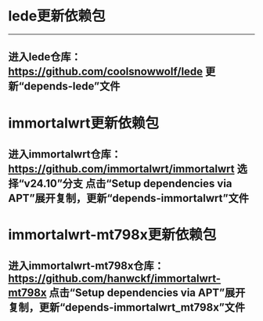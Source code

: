 # lede更新依赖包
---
进入lede仓库：https://github.com/coolsnowwolf/lede
更新“depends-lede”文件
---
# immortalwrt更新依赖包
进入immortalwrt仓库：https://github.com/immortalwrt/immortalwrt
选择“v24.10”分支
点击“Setup dependencies via APT”展开复制，更新“depends-immortalwrt”文件
---
# immortalwrt-mt798x更新依赖包
进入immortalwrt-mt798x仓库：https://github.com/hanwckf/immortalwrt-mt798x
点击“Setup dependencies via APT”展开复制，更新“depends-immortalwrt_mt798x”文件
---
